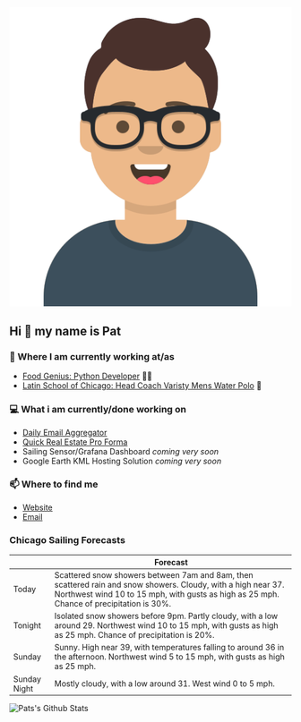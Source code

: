 [![Social banner for p-j-falconer](https://raw.githubusercontent.com/P-J-FALCONER/P-J-FALCONER/master/assets/avataaars.svg)](https://patfalconer.com/)
## Hi :wave: my name is Pat

### 💼 Where I am currently working at/as
- [Food Genius: Python Developer](https://getfoodgenius.com/) 🍔🐍
- [Latin School of Chicago: Head Coach Varisty Mens Water Polo](https://www.latinschool.org/) 🤽


### 💻 What i am currently/done working on
 - [Daily Email Aggregator](https://github.com/P-J-FALCONER/dott_daily_mail)
 - [Quick Real Estate Pro Forma](https://github.com/P-J-FALCONER/henry)
 - Sailing Sensor/Grafana Dashboard *coming very soon*
 - Google Earth KML Hosting Solution *coming very soon*

### 📫 Where to find me
 - [Website](https://patfalconer.com/)
 - [Email](mailto:patrick.j.falconer@gmail.com)


### Chicago Sailing Forecasts
|   | Forecast  |
|---|---|
| Today | Scattered snow showers between 7am and 8am, then scattered rain and snow showers. Cloudy, with a high near 37. Northwest wind 10 to 15 mph, with gusts as high as 25 mph. Chance of precipitation is 30%. |
| Tonight | Isolated snow showers before 9pm. Partly cloudy, with a low around 29. Northwest wind 10 to 15 mph, with gusts as high as 25 mph. Chance of precipitation is 20%. |
| Sunday | Sunny. High near 39, with temperatures falling to around 36 in the afternoon. Northwest wind 5 to 15 mph, with gusts as high as 25 mph. |
| Sunday Night | Mostly cloudy, with a low around 31. West wind 0 to 5 mph. |

![Pats's Github Stats](https://github-readme-stats.vercel.app/api?username=p-j-falconer&show_icons=true&theme=radical)
